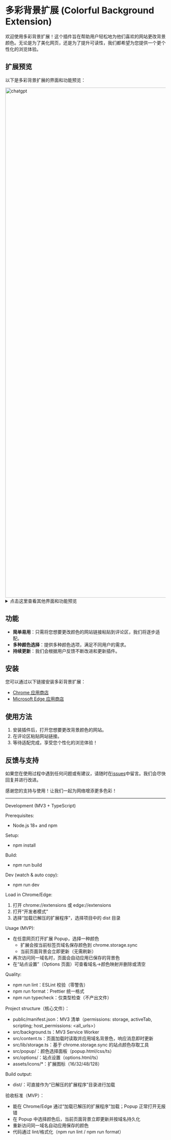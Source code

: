 # 多彩背景扩展 (Colorful Background Extension)

欢迎使用多彩背景扩展！这个插件旨在帮助用户轻松地为他们喜欢的网站更改背景颜色。无论是为了美化网页，还是为了提升可读性，我们都希望为您提供一个更个性化的浏览体验。

## 扩展预览

以下是多彩背景扩展的界面和功能预览：

<img width="2560" height="1600" alt="chatgpt" src="https://github.com/user-attachments/assets/4fffb3ab-ef00-489f-ad9a-edc81d470e38" />

<details>
<summary>点击这里查看其他界面和功能预览</summary>

<img width="2560" height="1600" alt="twitter" src="https://github.com/user-attachments/assets/e2cb701d-a497-4b37-99ce-f1a34242d785" />
<img width="2560" height="1600" alt="reddit" src="https://github.com/user-attachments/assets/98c34f41-5936-494d-9b39-b7eb359174d8" />
<img width="2558" height="1598" alt="duckai" src="https://github.com/user-attachments/assets/afb45279-d9fc-474a-ae4a-6b9cc602168e" />
<img width="2560" height="1600" alt="deepseek" src="https://github.com/user-attachments/assets/e08027b5-3f0d-4551-9f6e-83946d36697e" />

</details>

## 功能

- **简单易用**：只需将您想要更改颜色的网站链接粘贴到评论区，我们将逐步适配。
- **多种颜色选择**：提供多种颜色选项，满足不同用户的需求。
- **持续更新**：我们会根据用户反馈不断改进和更新插件。

## 安装

您可以通过以下链接安装多彩背景扩展：

- [Chrome 应用商店](https://chromewebstore.google.com/detail/%E5%A4%9A%E5%BD%A9%E8%83%8C%E6%99%AF/kjdglnecpmkeokdeboehpaajdddhommg)
- [Microsoft Edge 应用商店](https://microsoftedge.microsoft.com/addons/detail/pndeoniljijhiemfdogejkhmbggpognj)

## 使用方法

1. 安装插件后，打开您想要更改背景颜色的网站。
2. 在评论区粘贴网站链接。
3. 等待适配完成，享受您个性化的浏览体验！

## 反馈与支持

如果您在使用过程中遇到任何问题或有建议，请随时在[issues](https://github.com/ext-colorful/ext-colorful/issues)中留言。我们会尽快回复并进行改进。

感谢您的支持与使用！让我们一起为网络增添更多色彩！

---

Development (MV3 + TypeScript)

Prerequisites:
- Node.js 18+ and npm

Setup:
- npm install

Build:
- npm run build

Dev (watch & auto copy):
- npm run dev

Load in Chrome/Edge:
1. 打开 chrome://extensions 或 edge://extensions
2. 打开“开发者模式”
3. 选择“加载已解压的扩展程序”，选择项目中的 dist 目录

Usage (MVP):
- 在任意网页打开扩展 Popup，选择一种颜色
  - 扩展会按当前标签页域名保存颜色到 chrome.storage.sync
  - 当前页面背景会立即更新（无需刷新）
- 再次访问同一域名时，页面会自动应用已保存的背景色
- 在“站点设置”（Options 页面）可查看域名→颜色映射并删除或清空

Quality:
- npm run lint：ESLint 校验（零警告）
- npm run format：Prettier 统一格式
- npm run typecheck：仅类型检查（不产出文件）

Project structure（核心文件）：
- public/manifest.json：MV3 清单（permissions: storage, activeTab, scripting; host_permissions: <all_urls>）
- src/background.ts：MV3 Service Worker
- src/content.ts：页面加载时读取并应用域名背景色，响应消息即时更新
- src/lib/storage.ts：基于 chrome.storage.sync 的站点颜色存取工具
- src/popup/：颜色选择面板（popup.html/css/ts）
- src/options/：站点设置（options.html/ts）
- assets/icons/*：扩展图标（16/32/48/128）

Build output:
- dist/：可直接作为“已解压的扩展程序”目录进行加载

验收标准（MVP）：
- 能在 Chrome/Edge 通过“加载已解压的扩展程序”加载；Popup 正常打开无报错
- 在 Popup 中选择颜色后，当前页面背景立即更新并按域名持久化
- 重新访问同一域名自动应用保存的颜色
- 代码通过 lint/格式化（npm run lint / npm run format）
